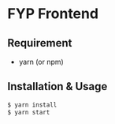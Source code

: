 # FYP Frontend

## Requirement

- yarn (or npm)

## Installation & Usage

```bash
$ yarn install
$ yarn start
```
